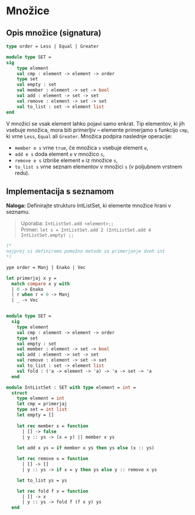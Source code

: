 # Množice
## Opis množice (signatura)
```ocaml
type order = Less | Equal | Greater

module type SET =
sig
    type element
    val cmp : element -> element -> order
    type set
    val empty : set
    val member : element -> set -> bool
    val add : element -> set -> set
    val remove : element -> set -> set
    val to_list : set -> element list
end
```
V množici se vsak element lahko pojavi samo enkrat. Tip elementov, ki jih vsebuje množica, mora biti primerljiv – elemente primerjamo s funkcijo `cmp`, ki vrne `Less`, `Equal` ali `Greater`. Množica podpira naslednje operacije:

* `member e s` vrne `true`, če množica `s` vsebuje element `e`,
* `add e s` doda element `e` v množico `s`,
* `remove e s` izbriše element `e` iz množice `s`,
* `to_list s` vrne seznam elementov v množici `s` (v poljubnem vrstnem redu).

## Implementacija s seznamom
**Naloga:** Definirajte strukturo IntListSet, ki elemente množice hrani v seznamu. 

>Uporaba: `IntListSet.add <element>;;`\
>Primer: `let s = IntListSet.add 2 (IntListSet.add 4 IntListSet.empty) ;;`

```ocaml
(*
najprej si definiramo pomožno metodo za primerjanje dveh int
*)

ype order = Manj | Enako | Vec

let primerjaj x y =
  match compare x y with
  | 0 -> Enako
  | r when r < 0 -> Manj
  | _ -> Vec


module type SET =
  sig
    type element
    val cmp : element -> element -> order
    type set
    val empty : set
    val member : element -> set -> bool
    val add : element -> set -> set
    val remove : element -> set -> set
    val to_list : set -> element list
    val fold : ('a -> element -> 'a) -> 'a -> set -> 'a
  end

module IntListSet : SET with type element = int =
  struct
    type element = int
    let cmp = primerjaj
    type set = int list
    let empty = []
    
    let rec member x = function
      | [] -> false
      | y :: ys -> (x = y) || member x ys
    
    let add x ys = if member x ys then ys else (x :: ys)

    let rec remove x = function
      | [] -> []
      | y :: ys -> if x = y then ys else y :: remove x ys

    let to_list ys = ys

    let rec fold f x = function
      | [] -> x
      | y :: ys -> fold f (f x y) ys
  end

```